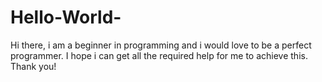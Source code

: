 # Hello-World-
Hi there, i am a beginner in programming and i would love to be a perfect programmer.
I hope i can get all the required help for me to achieve this.
Thank you!
